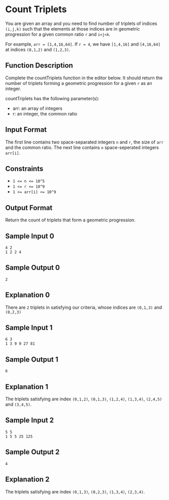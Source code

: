 # Count Triplets
You are given an array and you need to find number of triplets of indices `(i,j,k)` such that the elements at those indices are in geometric progression for a given common ratio `r` and `i<j<k`.

For example, `arr = [1,4,16,64]`. If `r = 4`, we have `[1,4,16]` and `[4,16,64]` at indices `(0,1,2)` and `(1,2,3)`.

## Function Description

Complete the countTriplets function in the editor below. It should return the number of triplets forming a geometric progression for a given `r` as an integer.

countTriplets has the following parameter(s):
- arr: an array of integers
- r: an integer, the common ratio

## Input Format

The first line contains two space-separated integers `n` and `r`, the size of `arr` and the common ratio.
The next line contains `n` space-seperated integers `arr[i]`.

## Constraints
- `1 <= n <= 10^5`
- `1 <= r <= 10^9`
- `1 <= arr[i] <= 10^9`

## Output Format
Return the count of triplets that form a geometric progression.

## Sample Input 0
```
4 2
1 2 2 4
```

## Sample Output 0
```
2
```

## Explanation 0
There are `2` triplets in satisfying our criteria, whose indices are `(0,1,3)` and `(0,2,3)`

## Sample Input 1
```
6 3
1 3 9 9 27 81
```

## Sample Output 1
```
6
```

## Explanation 1
The triplets satisfying are index `(0,1,2)`, `(0,1,3)`, `(1,2,4)`, `(1,3,4)`, `(2,4,5)` and `(3,4,5)`.

## Sample Input 2
```
5 5
1 5 5 25 125
```

## Sample Output 2
```
4
```

## Explanation 2
The triplets satisfying are index `(0,1,3)`, `(0,2,3)`, `(1,3,4)`, `(2,3,4)`.
